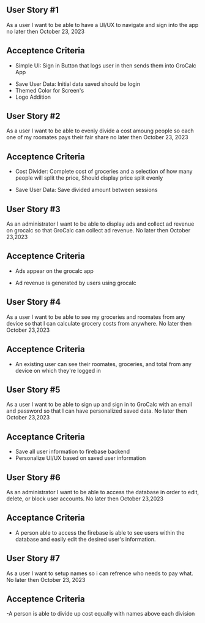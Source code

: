## User Story #1
As a user I want to be able to have a UI/UX to navigate and sign into the app no later then October 23, 2023

## Acceptence Criteria
- Simple UI: Sign in Button that logs user in then sends them into GroCalc App
* Save User Data: Initial data saved should be login
* Themed Color for Screen's
* Logo Addition 


## User Story #2
As a user I want to be able to evenly divide a cost amoung people so each one of my roomates pays their fair share no later then October 23, 2023

## Acceptence Criteria
- Cost Divider: Complete cost of groceries and a selection of how many people will split the price, Should display price split evenly
* Save User Data: Save divided amount between sessions

## User Story #3
As an administrator I want to be able to display ads and collect ad revenue on grocalc so that GroCalc can collect ad revenue. No later then October 23,2023

## Acceptence Criteria
- Ads appear on the grocalc app
* Ad revenue is generated by users using grocalc 

## User Story #4
As a user I want to be able to see my groceries and roomates from any device so that I can calculate grocery costs from anywhere. No later then October 23,2023

## Acceptence Criteria
- An existing user can see their roomates, groceries, and total from any device on which they're logged in

## User Story #5
As a user I want to be able to sign up and sign in to GroCalc with an email and password so that I can have personalized saved data. No later then October 23,2023

## Acceptance Criteria
- Save all user information to firebase backend
- Personalize UI/UX based on saved user information

## User Story #6
As an administrator I want to be able to access the database in order to edit, delete, or block user accounts. No later then October 23,2023

## Acceptance Criteria
- A person able to access the firebase is able to see users within the database and easily
edit the desired user's information.

## User Story #7
As a user I want to setup names so i can refrence who needs to pay what. No later then October 23, 2023

## Acceptence Criteria
-A person is able to divide up cost equally with names above each division 

